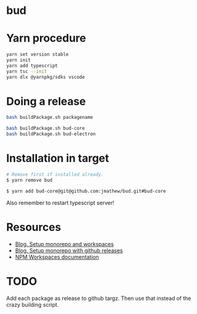 # bud

# Yarn procedure
```sh
yarn set version stable
yarn init
yarn add typescript
yarn tsc --init
yarn dlx @yarnpkg/sdks vscode
```


# Doing a release
```sh
bash buildPackage.sh packagename

bash buildPackage.sh bud-core
bash buildPackage.sh bud-electron
```

# Installation in target
```sh
# Remove first if installed already.
$ yarn remove bud

$ yarn add bud-core@git@github.com:jmathew/bud.git#bud-core
```

Also remember to restart typescript server!


# Resources
* [Blog. Setup monorepo and workspaces](https://2ality.com/2021/07/simple-monorepos.html#a-better-solution%3A-npm-workspaces-and-typescript-project-references)
* [Blog. Setup monorepo with github releases](https://dev.to/riywo/using-github-release-for-patching-monorepo-npm-package-4k7a)
* [NPM Workspaces documentation](https://docs.npmjs.com/cli/v8/using-npm/workspaces)

# TODO
Add each package as release to github targz. Then use that instead of the crazy building script.
